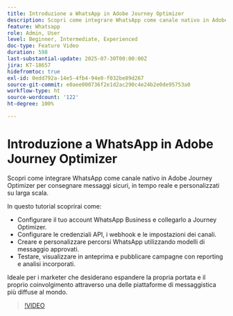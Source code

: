 ```yaml
---
title: Introduzione a WhatsApp in Adobe Journey Optimizer
description: Scopri come integrare WhatsApp come canale nativo in Adobe Journey Optimizer per consegnare messaggi sicuri, in tempo reale e personalizzati su larga scala.
feature: Whatsapp
role: Admin, User
level: Beginner, Intermediate, Experienced
doc-type: Feature Video
duration: 598
last-substantial-update: 2025-07-30T00:00:00Z
jira: KT-18657
hidefromtoc: true
exl-id: 0edd792a-14e5-4fb4-94e0-f032be89d267
source-git-commit: e0aee000736f2e1d2ac290c4e24b2e0de95753a0
workflow-type: ht
source-wordcount: '122'
ht-degree: 100%

---
```


# Introduzione a WhatsApp in Adobe Journey Optimizer

Scopri come integrare WhatsApp come canale nativo in Adobe Journey Optimizer per consegnare messaggi sicuri, in tempo reale e personalizzati su larga scala.

In questo tutorial scoprirai come:

* Configurare il tuo account WhatsApp Business e collegarlo a Journey Optimizer.
* Configurare le credenziali API, i webhook e le impostazioni dei canali.
* Creare e personalizzare percorsi WhatsApp utilizzando modelli di messaggio approvati.
* Testare, visualizzare in anteprima e pubblicare campagne con reporting e analisi incorporati.

Ideale per i marketer che desiderano espandere la propria portata e il proprio coinvolgimento attraverso una delle piattaforme di messaggistica più diffuse al mondo.

>[!VIDEO](https://video.tv.adobe.com/v/3470244/?learn=on&enablevpops)
